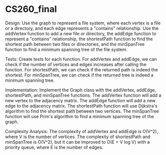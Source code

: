 # CS260_final

Design: Use the graph to represent a file system, where each vertex is a file or a directory, and each edge represents a "contains" relationship. Use the addVertex function to add a new file or directory, the addEdge function to represent a "contains" relationship, the shortestPath function to find the shortest path between two files or directories, and the minSpanTree function to find a minimum spanning tree of the file system.

Tests: Create tests for each function. For addVertex and addEdge, we can check if the number of vertices and edges increases after calling the function. For shortestPath, we can check if the returned path is indeed the shortest. For minSpanTree, we can check if the returned tree is indeed a minimum spanning tree.

Implementation:  Implement the Graph class with the addVertex, addEdge, shortestPath, and minSpanTree functions. The addVertex function will add a new vertex to the adjacency matrix. The addEdge function will add a new edge to the adjacency matrix. The shortestPath function will use Dijkstra's algorithm to find the shortest path between two vertices. The minSpanTree function will use Prim's algorithm to find a minimum spanning tree of the graph.

Complexity Analysis: The complexity of addVertex and addEdge is O(V^2), where V is the number of vertices. The complexity of shortestPath and minSpanTree is O(V^2), but it can be improved to O(E + V log V) with a priority queue, where E is the number of edges.
